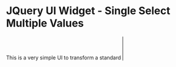 # JQuery UI Widget - Single Select Multiple Values
This is a very simple UI to transform a standard <select multiple="on"> HTML form component to a single select component with a portion to display/remove the selected values.

